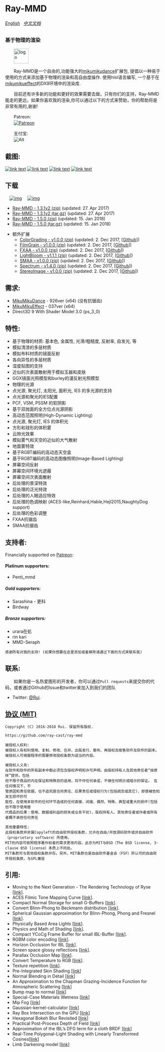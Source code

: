 Ray-MMD
========
###### [English](https://github.com/ray-cast/ray-mmd/blob/master/README.md) &nbsp; [中文文档](https://github.com/ray-cast/ray-mmd/blob/master/README_chs.md)
### 基于物理的渲染 ###
　　<img style="vertical-align: top;" src="./Shader/screenshots/logo.png" alt="logo" height="48px">

　　Ray-MMD是一个自由的,功能强大的[mikumikudance](http://www.geocities.jp/higuchuu4/index_e.htm)扩展包, 提倡以一种易于使用的方式来添加基于物理的渲染和高自由度操作. 使用hlsl语言编写, 一个基于在[mikumikueffect](https://bowlroll.net/file/35012)的DX9环境中的渲染库. 

　　目前还有许多新的功能和更好的效果需要去做，只有你们的支持，Ray-MMD能走的更远，如果你喜欢我的渲染,你可以通过以下的方式来赞助，你的帮助将是非常有用的,谢谢!

　　Patreon:
<br>　　[![Patreon](https://cloud.githubusercontent.com/assets/8225057/5990484/70413560-a9ab-11e4-8942-1a63607c0b00.png)](http://www.patreon.com/cubizer)

　　支付宝:
<br>　　![Alt](https://raw.githubusercontent.com/ray-cast/ray-mmd/master/Shader/screenshots/ali.png)

截图:
------------
[![link text](./Shader/screenshots/screen1_small.jpg)](https://raw.githubusercontent.com/ray-cast/ray-mmd/master/Shader/screenshots/screen1.jpg)
[![link text](./Shader/screenshots/screen2_small.png)](https://raw.githubusercontent.com/ray-cast/ray-mmd/master/Shader/screenshots/screen2.png)
[![link text](./Shader/screenshots/screen3_small.jpg)](https://raw.githubusercontent.com/ray-cast/ray-mmd/master/Shader/screenshots/screen3.png)
[![link text](./Shader/screenshots/screen4_small.jpg)](https://raw.githubusercontent.com/ray-cast/ray-mmd/master/Shader/screenshots/screen4.png)

下载
------------
　[![img](https://img.shields.io/badge/version-1.3.1v2-brightgreen.svg)](https://github.com/ray-cast/ray-mmd/archive/1.3.1v2.zip)
　[![img](https://img.shields.io/badge/version-1.5.0-brightgreen.svg)](https://github.com/ray-cast/ray-mmd/archive/1.5.0.zip)

* [Ray-MMD - 1.3.1v2 (zip)](https://github.com/ray-cast/ray-mmd/archive/1.3.1v2.zip)  (updated: 27. Apr 2017)
* [Ray-MMD - 1.3.1v2 (tar.gz)](https://github.com/ray-cast/ray-mmd/archive/1.3.1v2.tar.gz)  (updated: 27. Apr 2017)
* [Ray-MMD - 1.5.0 (zip)](https://github.com/ray-cast/ray-mmd/archive/1.5.0.zip) (updated: 15. Jan 2018)
* [Ray-MMD - 1.5.0 (tar.gz)](https://github.com/ray-cast/ray-mmd/archive/1.5.0.tar.gz) (updated: 15. Jan 2018)
- 额外扩展
	- [ColorGrading - v1.0.0 (zip)](https://github.com/MikuMikuShaders/ColorGrading/archive/v1.0.0.zip) (updated: 2. Dec 2017, \[[Github](https://github.com/MikuMikuShaders/ColorGrading)\])
	- [FilmGrain - v1.0.0 (zip)](https://github.com/MikuMikuShaders/FilmGrain/archive/v1.0.0.zip) (updated: 2. Dec 2017, \[[Github](https://github.com/MikuMikuShaders/FilmGrain)\])
	- [FXAA - v1.0.0 (zip)](https://github.com/MikuMikuShaders/FXAA/archive/v1.0.0.zip) (updated: 2. Dec 2017, \[[Github](https://github.com/MikuMikuShaders/FXAA)\])
	- [LightBloom - v1.1.1 (zip)](https://github.com/MikuMikuShaders/LightBloom/archive/v1.1.1.zip) (updated: 2. Dec 2017, \[[Github](https://github.com/MikuMikuShaders/LightBloom)\])
	- [SMAA - v1.0.0 (zip)](https://github.com/MikuMikuShaders/SMAA/archive/v1.0.0.zip) (updated: 2. Dec 2017, \[[Github](https://github.com/MikuMikuShaders/SMAA)\])
	- [Spectrum - v1.4.0 (zip)](https://github.com/MikuMikuShaders/Spectrum/archive/v1.4.0.zip) (updated: 2. Dec 2017, \[[Github](https://github.com/MikuMikuShaders/Spectrum)\])
	- [StereoImage - v1.0.0 (zip)](https://github.com/MikuMikuShaders/StereoImage/archive/v1.0.0.zip) (updated: 2. Dec 2017, \[[Github](https://github.com/MikuMikuShaders/StereoImage)\])

需求:
------------
* [MikuMikuDance](http://www.geocities.jp/higuchuu4/index_e.htm) - 926ver (x64) (没有抗锯齿)
* [MikuMikuEffect](https://bowlroll.net/file/35012) - 037ver (x64)
* Direct3D 9 With Shader Model 3.0 (ps_3_0)

特性:
------------
* 基于物理的材质: 基本色, 金属性, 光滑/粗糙度, 反射率, 自发光, 等 
* 模拟清漆的多层材质 
* 模拟布料材质的镜面反射 
* 各向异性的多层材质 
* 湿度贴图的支持 
* 近似的次表面散射用于模拟玉器和皮肤 
* GGX镜面光照模型和burley的漫反射光照模型 
* 物理的光源 
* 点光源, 聚光灯, 太阳光, 面积光, IES 的多光源的支持 
* 点光源和聚光的IES配置 
* PCF, VSM, PSSM 的软阴影 
* 基于双抛面的全方位点光源阴影
* 高动态范围照明(High-Dynamic Lighting)
* 点光源, 聚光灯, IES 的体积光 
* 方形和球形的体积雾 
* 云隙光效果 
* 模拟雾气和天空的近似的大气散射 
* 地面雾特效 
* 基于RGBT编码的高动态天空盒 
* 基于RGBT编码的高动态图像照明(Image-Based Lighting) 
* 屏幕空间反射 
* 屏幕空间环境光遮蔽 
* 屏幕空间次表面散射 
* 后处理的景深特效 
* 后处理的泛光特效 
* 后处理的人眼适应特效 
* 后处理的色调映射 (ACES-like,Reinhard,Hable,Hejl2015,NaughtyDog support) 
* 后处理的色彩调整 
* FXAA抗锯齿 
* SMAA抗锯齿 

支持者:
-------------
Financially supported on [Patreon](http://www.patreon.com/cubizer):  

#### Platinum supporters:
* Penti_mmd

##### Gold supporters:
* Sarashina - 更科
* Birdway

##### Bronze supporters:
* urara在処
* rin kari
* MMD-Seraph

`感谢所有对我的支持! (如果你想要在这里添加或者移除请通过下面的方式来联系我)`

联系:
------------
　　如果你是一名热爱图形的开发者，你可以通过`Pull requests`来提交你的代码，或者通过Github的Issue和twitter来加入到我们的团队

* Twitter: [@Rui](https://twitter.com/Rui_cg).

[协议 (MIT)](https://raw.githubusercontent.com/ray-cast/ray-mmd/master/LICENSE.txt)
-------------------------------------------------------------------------------
	Copyright (C) 2016-2018 Rui. 保留所有版权.

	https://github.com/ray-cast/ray-mmd

	被授权人权利:
	被授权人有权利使用、复制、修改、合并、出版发行、散布、再授权及贩售软件及软件的副本。
	被授权人可根据程序的需要修改授权条款为适当的内容。

	被授权人义务:
	在软件和软件的所有副本中都必须包含版权声明和许可声明。由版权持有人及其他责任者“按原样”提供，包括
	但不限于商品的内在保证和特殊目的适用，将不作任何承诺，不做任何明示或暗示的保证。 在任何情况下，不
	管原因和责任依据，也不追究是合同责任、后果责任或侵权行为(包括疏忽或其它)，即使被告知发生损坏的可
	能性，在使用本软件的任何环节造成的任何直接、间接、偶然、特殊、典型或重大的损坏(包括但不限于使用替
	代商品的后果：使用、数据或利益的损失或业务干扰)，版权持有人、其他责任者或作者或所有者概不承担任何责任

	其他重要特性:
	此授权条款并非属Copyleft的自由软件授权条款，允许在自由/开放源码软件或非自由软件（proprietary software）所使用。
	MIT的内容可依照程序著作权者的需求更改内容。此亦为MIT与BSD（The BSD license, 3-clause BSD license）本质上不同处。
	MIT条款可与其他授权条款并存。另外，MIT条款也是自由软件基金会（FSF）所认可的自由软件授权条款，与GPL兼容

引用:
-----------
* Moving to the Next Generation - The Rendering Technology of Ryse \[[link](http://www.crytek.com/download/2014_03_25_CRYENGINE_GDC_Schultz.pdf)\].
* ACES Filmic Tone Mapping Curve \[[link](https://knarkowicz.wordpress.com/2016/08/31/hdr-display-first-steps/)\].
* Compact Normal Storage for small G-Buffers \[[link](http://aras-p.info/texts/CompactNormalStorage.html)\].
* Convert Blinn-Phong to Beckmann distribution \[[link](http://simonstechblog.blogspot.de/2011/12/microfacet-brdf.html)\].
* Spherical Gaussian approximation for Blinn-Phong, Phong and Fresnel \[[link](https://seblagarde.wordpress.com/2012/06/03/spherical-gaussien-approximation-for-blinn-phong-phong-and-fresnel/)\].
* Physically Based Area Lights \[[link](http://www.frostbite.com/wp-content/uploads/2014/11/course_notes_moving_frostbite_to_pbr.pdf)\].
* Physics and Math of Shading \[[link](http://blog.selfshadow.com/publications/s2015-shading-course/hoffman/s2015_pbs_physics_math_slides.pdf)\].
* Compact YCoCg Frame Buffer for small IBL-Buffer \[[link](http://jcgt.org/published/0001/01/02/)\].
* RGBM color encoding \[[link](http://graphicrants.blogspot.com/2009/04/rgbm-color-encoding.html)\].
* Horizon Occlusion for IBL \[[link](http://marmosetco.tumblr.com/post/81245981087)\].
* Screen space glossy reflections \[[link](http://roar11.com/2015/07/screen-space-glossy-reflections/)\].
* Parallax Occlusion Map \[[link](http://sunandblackcat.com/tipFullView.php?topicid=28)\].
* Convert Temperature to RGB \[[link](https://github.com/davidf2281/ColorTempToRGB)\].
* Texture repetition \[[link](http://www.iquilezles.org/www/articles/texturerepetition/texturerepetition.htm)\].
* Pre-Integrated Skin Shading \[[link](http://simonstechblog.blogspot.com/2015/02/pre-integrated-skin-shading.html)\]
* Normal Blending in Detail \[[link](http://blog.selfshadow.com/publications/blending-in-detail/)\]
* An Approximation to the Chapman Grazing-Incidence Function for Atmospheric Scattering \[[link](http://www.gameenginegems.net/gemsdb/article.php?id=1133)\]
* Bump map to normal \[[link](https://docs.unrealengine.com/latest/attachments/Engine/Rendering/LightingAndShadows/BumpMappingWithoutTangentSpace/mm_sfgrad_bump.pdf)\]
* Special-Case Materials Wetness \[[link](http://advances.realtimerendering.com/other/2016/naughty_dog/NaughtyDog_TechArt_Final.pdf)\]
* Mip Fog \[[link](http://advances.realtimerendering.com/other/2016/naughty_dog/NaughtyDog_TechArt_Final.pdf)\]
* Gaussian-kernel-calculator \[[link](http://dev.theomader.com/gaussian-kernel-calculator/)\]
* Ray Box Intersection on the GPU \[[link](https://github.com/hpicgs/cgsee/wiki/Ray-Box-Intersection-on-the-GPU)\]
* Hexagonal Bokeh Blur Revisited \[[link](https://colinbarrebrisebois.com/2017/04/18/hexagonal-bokeh-blur-revisited/)\]
* Practical Post-Process Depth of Field \[[link](https://developer.nvidia.com/gpugems/GPUGems3/gpugems3_ch28.html)\]
* Approximation of the IBL’s DFG term for a cloth BRDF \[[link](https://gist.github.com/romainguy/52d0e7f070d9ed7b44a0327d735fe33e)\]
* Real-Time Polygonal-Light Shading with Linearly Transformed Cosines\[[link](https://eheitzresearch.wordpress.com/415-2/)\]
* Limb Darkening model \[[link](http://www.physics.hmc.edu/faculty/esin/a101/limbdarkening.pdf)\]
